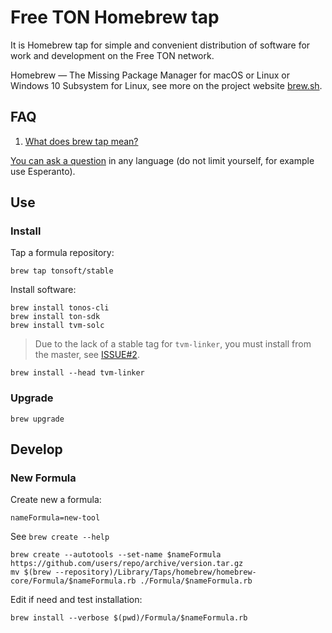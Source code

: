# Free TON Homebrew tap

It is Homebrew tap for simple and convenient distribution of software for work and development on the Free TON network.

Homebrew — The Missing Package Manager for macOS or Linux or Windows 10 Subsystem for Linux, see more on the project website [brew.sh](https://docs.brew.sh/Installation).

## FAQ

1. [What does brew tap mean?](https://docs.brew.sh/Taps)

[You can ask a question](https://github.com/tonsoft/homebrew-stable/issues/new?labels=question&template=question.md) in any language (do not limit yourself, for example use Esperanto).

## Use

### Install

Tap a formula repository:

    brew tap tonsoft/stable

Install software:

    brew install tonos-cli
    brew install ton-sdk
    brew install tvm-solc

> Due to the lack of a stable tag for `tvm-linker`, you must install from the master, see [ISSUE#2](https://github.com/tonsoft/homebrew-stable/issues/2).

    brew install --head tvm-linker

### Upgrade

    brew upgrade

## Develop

### New Formula

Create new a formula:

    nameFormula=new-tool

See `brew create --help`

    brew create --autotools --set-name $nameFormula https://github.com/users/repo/archive/version.tar.gz
    mv $(brew --repository)/Library/Taps/homebrew/homebrew-core/Formula/$nameFormula.rb ./Formula/$nameFormula.rb

Edit if need and test installation:

    brew install --verbose $(pwd)/Formula/$nameFormula.rb
